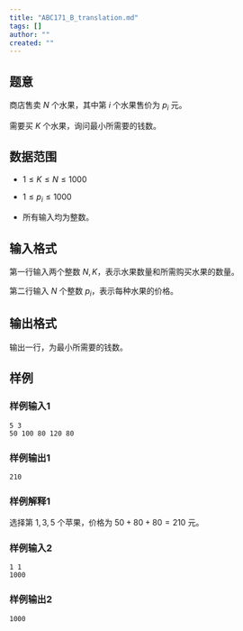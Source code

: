 ```yaml
---
title: "ABC171_B_translation.md"
tags: []
author: ""
created: ""
---
```


## 题意

商店售卖 $N$ 个水果，其中第 $i$ 个水果售价为 $p_i$ 元。

需要买 $K$ 个水果，询问最小所需要的钱数。

## 数据范围

- $1 \leq K \leq N \leq 1000$

- $1 \leq p_i \leq 1000$

- 所有输入均为整数。

## 输入格式

第一行输入两个整数 $N,K$，表示水果数量和所需购买水果的数量。

第二行输入 $N$ 个整数 $p_i$，表示每种水果的价格。

## 输出格式

输出一行，为最小所需要的钱数。

## 样例

### 样例输入1

```
5 3
50 100 80 120 80
```

### 样例输出1

```
210
```

### 样例解释1

选择第 $1,3,5$ 个苹果，价格为 $50+80+80=210$ 元。

### 样例输入2

```
1 1
1000
```

### 样例输出2

```
1000
```

